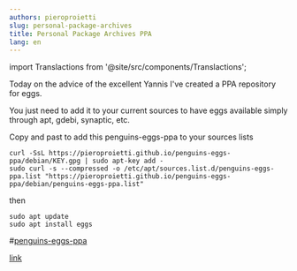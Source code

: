 ```yaml
---
authors: pieroproietti
slug: personal-package-archives
title: Personal Package Archives PPA
lang: en
---
```

import Translactions from '@site/src/components/Translactions';

<Translactions />

Today on the advice of the excellent Yannis I've created a PPA repository for eggs. 

You just need to add it to your current sources to have eggs available simply through apt, gdebi, synaptic, etc.

Copy and past to add this penguins-eggs-ppa to your sources lists

```
curl -SsL https://pieroproietti.github.io/penguins-eggs-ppa/debian/KEY.gpg | sudo apt-key add -
sudo curl -s --compressed -o /etc/apt/sources.list.d/penguins-eggs-ppa.list "https://pieroproietti.github.io/penguins-eggs-ppa/debian/penguins-eggs-ppa.list"
```

then

```
sudo apt update
sudo apt install eggs
```

#[penguins-eggs-ppa](./images/penguins-eggs-ppa.png)

[link](https://pieroproietti.github.io/penguins-eggs-ppa/)


